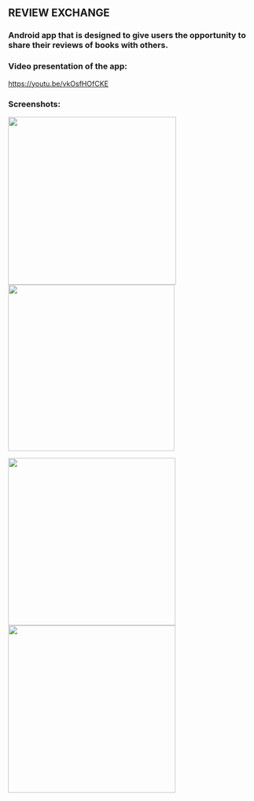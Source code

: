 ## REVIEW EXCHANGE

### Android app that is designed to give users the opportunity to share their reviews of books with others.

### Video presentation of the app:
https://youtu.be/vkOsfHOfCKE

### Screenshots:
<img width="341" src="https://user-images.githubusercontent.com/37037163/147992942-98ec2b37-f911-46de-9614-239f75bc8351.png"> <img width="338" src="https://user-images.githubusercontent.com/37037163/147993058-2f673086-c648-48e9-866b-ea25959cef8e.png">

<img width="340" src="https://user-images.githubusercontent.com/37037163/147993574-742ab66c-003b-4695-99a8-95ca2db1eb63.png"> <img width="340" src="https://user-images.githubusercontent.com/37037163/147993582-07dd3f8a-0e93-4ed6-bc72-0ecf059b5cfe.png">
